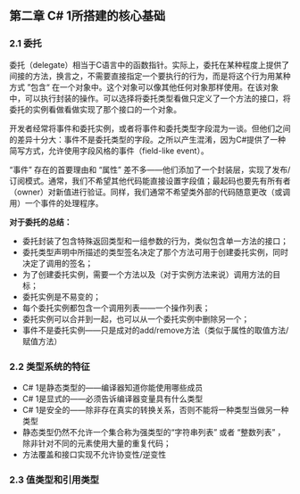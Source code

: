 ## 第二章 C# 1所搭建的核心基础

### 2.1 委托

委托（delegate）相当于C语言中的函数指针。实际上，委托在某种程度上提供了间接的方法，换言之，不需要直接指定一个要执行的行为，而是将这个行为用某种方式 ”包含“ 在一个对象中。这个对象可以像其他任何对象那样使用。在该对象中，可以执行封装的操作。可以选择将委托类型看做只定义了一个方法的接口，将委托的实例看做看做实现了那个接口的一个对象。

开发者经常将事件和委托实例，或者将事件和委托类型字段混为一谈。但他们之间的差异十分大：事件不是委托类型的字段。之所以产生混淆，因为C#提供了一种简写方式，允许使用字段风格的事件（field-like event）。

“事件” 存在的首要理由和 “属性” 差不多——他们添加了一个封装层，实现了发布/订阅模式。通常，我们不希望其他代码能直接设置字段值；最起码也要先有所有者（owner）对新值进行验证。同样，我们通常不希望类外部的代码随意更改（或调用）一个事件的处理程序。

**对于委托的总结：**

- 委托封装了包含特殊返回类型和一组参数的行为，类似包含单一方法的接口；
- 委托类型声明中所描述的类型签名决定了那个方法可用于创建委托实例，同时决定了调用的签名；
- 为了创建委托实例，需要一个方法以及（对于实例方法来说）调用方法的目标；
- 委托实例是不易变的；
- 每个委托实例都包含一个调用列表——一个操作列表；
- 委托实例可以合并到一起，也可以从一个委托实例中删除另一个；
- 事件不是委托实例——只是成对的add/remove方法（类似于属性的取值方法/赋值方法）

### 2.2 类型系统的特征

- C# 1是静态类型的——编译器知道你能使用哪些成员
- C# 1是显式的——必须告诉编译器变量具有什么类型
- C# 1是安全的——除非存在真实的转换关系，否则不能将一种类型当做另一种类型
- 静态类型仍然不允许一个集合称为强类型的“字符串列表” 或者 “整数列表” ，除非针对不同的元素使用大量的重复代码；
- 方法覆盖和接口实现不允许协变性/逆变性

### 2.3 值类型和引用类型

